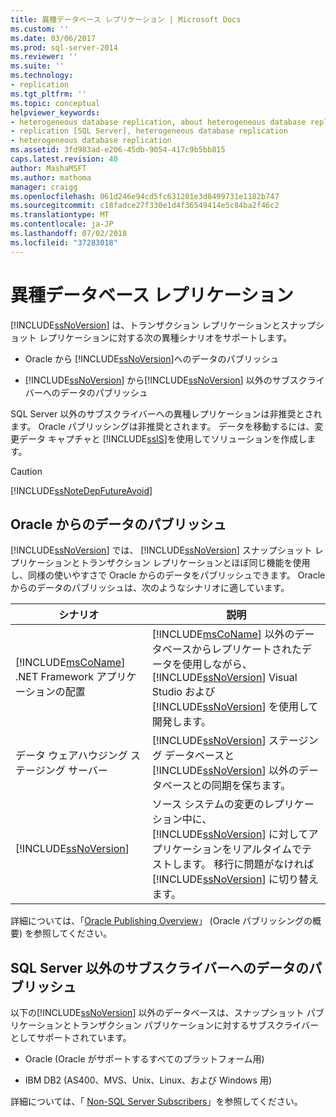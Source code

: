 ```yaml
---
title: 異種データベース レプリケーション | Microsoft Docs
ms.custom: ''
ms.date: 03/06/2017
ms.prod: sql-server-2014
ms.reviewer: ''
ms.suite: ''
ms.technology:
- replication
ms.tgt_pltfrm: ''
ms.topic: conceptual
helpviewer_keywords:
- heterogeneous database replication, about heterogeneous database replication
- replication [SQL Server], heterogeneous database replication
- heterogeneous database replication
ms.assetid: 3fd983ad-e206-45db-9054-417c9b5bb815
caps.latest.revision: 40
author: MashaMSFT
ms.author: mathoma
manager: craigg
ms.openlocfilehash: 061d246e94cd5fc631201e3d8499731e1182b747
ms.sourcegitcommit: c18fadce27f330e1d4f36549414e5c84ba2f46c2
ms.translationtype: MT
ms.contentlocale: ja-JP
ms.lasthandoff: 07/02/2018
ms.locfileid: "37283018"
---
```

# <a name="heterogeneous-database-replication"></a>異種データベース レプリケーション
  [!INCLUDE[ssNoVersion](../../../includes/ssnoversion-md.md)] は、トランザクション レプリケーションとスナップショット レプリケーションに対する次の異種シナリオをサポートします。  
  
-   Oracle から [!INCLUDE[ssNoVersion](../../../includes/ssnoversion-md.md)]へのデータのパブリッシュ  
  
-   [!INCLUDE[ssNoVersion](../../../includes/ssnoversion-md.md)] から[!INCLUDE[ssNoVersion](../../../includes/ssnoversion-md.md)] 以外のサブスクライバーへのデータのパブリッシュ  
  
 SQL Server 以外のサブスクライバーへの異種レプリケーションは非推奨とされます。 Oracle パブリッシングは非推奨とされます。 データを移動するには、変更データ キャプチャと [!INCLUDE[ssIS](../../../includes/ssis-md.md)]を使用してソリューションを作成します。  
  
> [!CAUTION]  
>  [!INCLUDE[ssNoteDepFutureAvoid](../../../includes/ssnotedepfutureavoid-md.md)]  
  
## <a name="publishing-data-from-oracle"></a>Oracle からのデータのパブリッシュ  
 [!INCLUDE[ssNoVersion](../../../includes/ssnoversion-md.md)] では、 [!INCLUDE[ssNoVersion](../../../includes/ssnoversion-md.md)] スナップショット レプリケーションとトランザクション レプリケーションとほぼ同じ機能を使用し、同様の使いやすさで Oracle からのデータをパブリッシュできます。 Oracle からのデータのパブリッシュは、次のようなシナリオに適しています。  
  
|シナリオ|説明|  
|--------------|-----------------|  
|[!INCLUDE[msCoName](../../../includes/msconame-md.md)] .NET Framework アプリケーションの配置|[!INCLUDE[msCoName](../../../includes/msconame-md.md)] 以外のデータベースからレプリケートされたデータを使用しながら、 [!INCLUDE[ssNoVersion](../../../includes/ssnoversion-md.md)] Visual Studio および[!INCLUDE[ssNoVersion](../../../includes/ssnoversion-md.md)] を使用して開発します。|  
|データ ウェアハウジング ステージング サーバー|[!INCLUDE[ssNoVersion](../../../includes/ssnoversion-md.md)] ステージング データベースと[!INCLUDE[ssNoVersion](../../../includes/ssnoversion-md.md)] 以外のデータベースとの同期を保ちます。|  
| [!INCLUDE[ssNoVersion](../../../includes/ssnoversion-md.md)]|ソース システムの変更のレプリケーション中に、 [!INCLUDE[ssNoVersion](../../../includes/ssnoversion-md.md)] に対してアプリケーションをリアルタイムでテストします。 移行に問題がなければ [!INCLUDE[ssNoVersion](../../../includes/ssnoversion-md.md)] に切り替えます。|  
  
 詳細については、「[Oracle Publishing Overview](oracle-publishing-overview.md)」 (Oracle パブリッシングの概要) を参照してください。  
  
## <a name="publishing-data-to-non-sql-server-subscribers"></a>SQL Server 以外のサブスクライバーへのデータのパブリッシュ  
 以下の[!INCLUDE[ssNoVersion](../../../includes/ssnoversion-md.md)] 以外のデータベースは、スナップショット パブリケーションとトランザクション パブリケーションに対するサブスクライバーとしてサポートされています。  
  
-   Oracle (Oracle がサポートするすべてのプラットフォーム用)  
  
-   IBM DB2 (AS400、MVS、Unix、Linux、および Windows 用)  
  
 詳細については、「 [Non-SQL Server Subscribers](non-sql-server-subscribers.md)」を参照してください。  
  
  
